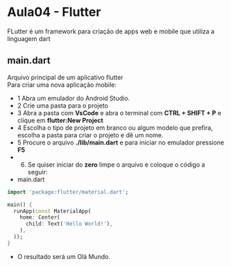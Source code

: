 # Aula04 - Flutter
FLutter é um framework para criação de apps web e mobile que utiliza a linguagem dart
## main.dart
Arquivo principal de um aplicativo flutter<br>Para criar uma nova aplicação mobile:
- 1 Abra um emulador do Android Studio.
- 2 Crie uma pasta para o projeto
- 3 Abra a pasta com **VsCode** e abra o terminal com **CTRL + SHIFT + P** e clique em **flutter:New Project**
- 4 Escolha o tipo de projeto em branco ou algum modelo que prefira, escolha a pasta para criar o projeto e dê um nome.
- 5 Procure o arquivo **./lib/main.dart** e para iniciar no emulador pressione **F5**
- 6. Se quiser iniciar do **zero** limpe o arquivo e coloque o código a seguir:
- main.dart
```dart
import 'package:flutter/material.dart';

main() {
  runApp(const MaterialApp(
    home: Center(
      child: Text('Hello World!'),
    ),
  ));
}
```
- O resultado será um Olá Mundo.

